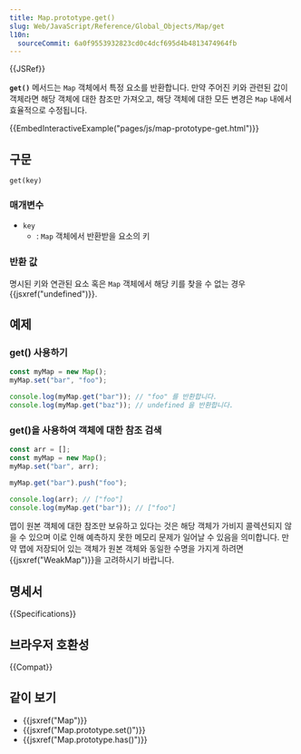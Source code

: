 ```yaml
---
title: Map.prototype.get()
slug: Web/JavaScript/Reference/Global_Objects/Map/get
l10n:
  sourceCommit: 6a0f9553932823cd0c4dcf695d4b4813474964fb
---
```


{{JSRef}}

**`get()`** 메서드는 `Map` 객체에서 특정 요소를 반환합니다. 만약 주어진 키와 관련된 값이 객체라면 해당 객체에 대한
참조만 가져오고, 해당 객체에 대한 모든 변경은 `Map` 내에서 효율적으로 수정됩니다.

{{EmbedInteractiveExample("pages/js/map-prototype-get.html")}}

## 구문

```js-nolint
get(key)
```

### 매개변수

- `key`
  - : `Map` 객체에서 반환받을 요소의 키

### 반환 값

명시된 키와 연관된 요소 혹은 `Map` 객체에서 해당 키를 찾을 수 없는 경우 {{jsxref("undefined")}}.

## 예제

### get() 사용하기

```js
const myMap = new Map();
myMap.set("bar", "foo");

console.log(myMap.get("bar")); // "foo" 를 반환합니다.
console.log(myMap.get("baz")); // undefined 을 반환합니다.
```

### get()을 사용하여 객체에 대한 참조 검색

```js
const arr = [];
const myMap = new Map();
myMap.set("bar", arr);

myMap.get("bar").push("foo");

console.log(arr); // ["foo"]
console.log(myMap.get("bar")); // ["foo"]
```

맵이 원본 객체에 대한 참조만 보유하고 있다는 것은 해당 객체가 가비지 콜렉션되지 않을 수 있으며 이로 인해 예측하지 못한
메모리 문제가 일어날 수 있음을 의미합니다. 만약 맵에 저장되어 있는 객체가 원본 객체와 동일한 수명을 가지게 하려면
{{jsxref("WeakMap")}}을 고려하시기 바랍니다.

## 명세서

{{Specifications}}

## 브라우저 호환성

{{Compat}}

## 같이 보기

- {{jsxref("Map")}}
- {{jsxref("Map.prototype.set()")}}
- {{jsxref("Map.prototype.has()")}}
